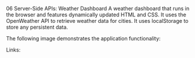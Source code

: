 06 Server-Side APIs: Weather Dashboard
A weather dashboard that runs in the browser and features dynamically updated HTML and CSS. It uses the OpenWeather API to retrieve weather data for cities. It uses localStorage to store any persistent data.

The following image demonstrates the application functionality:



















Links: 
